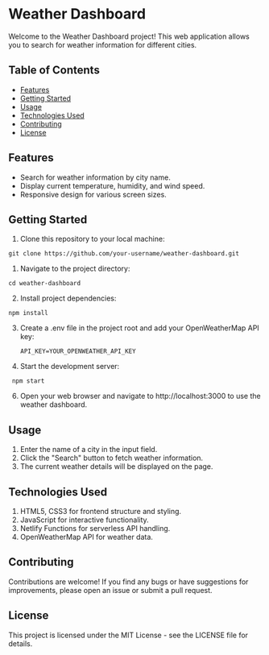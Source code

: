# Weather Dashboard

Welcome to the Weather Dashboard project! This web application allows you to search for weather information for different cities.

## Table of Contents

- [Features](#features)
- [Getting Started](#getting-started)
- [Usage](#usage)
- [Technologies Used](#technologies-used)
- [Contributing](#contributing)
- [License](#license)

## Features

- Search for weather information by city name.
- Display current temperature, humidity, and wind speed.
- Responsive design for various screen sizes.

## Getting Started

1. Clone this repository to your local machine:

  ```git clone https://github.com/your-username/weather-dashboard.git ```

1. Navigate to the project directory:

  ``` cd weather-dashboard ```

2. Install project dependencies:

  ``` npm install ```

3. Create a .env file in the project root and add your OpenWeatherMap API key:

   ``` API_KEY=YOUR_OPENWEATHER_API_KEY ```

5. Start the development server:

  ``` npm start```
  
6. Open your web browser and navigate to http://localhost:3000 to use the weather dashboard.

## Usage

1. Enter the name of a city in the input field.
2. Click the "Search" button to fetch weather information.
3.  The current weather details will be displayed on the page.

   
## Technologies Used

1.  HTML5, CSS3 for frontend structure and styling.
2.  JavaScript for interactive functionality.
3.  Netlify Functions for serverless API handling.
4.  OpenWeatherMap API for weather data.

## Contributing

Contributions are welcome! If you find any bugs or have suggestions for improvements, please open an issue or submit a pull request.

## License

This project is licensed under the MIT License - see the LICENSE file for details.
